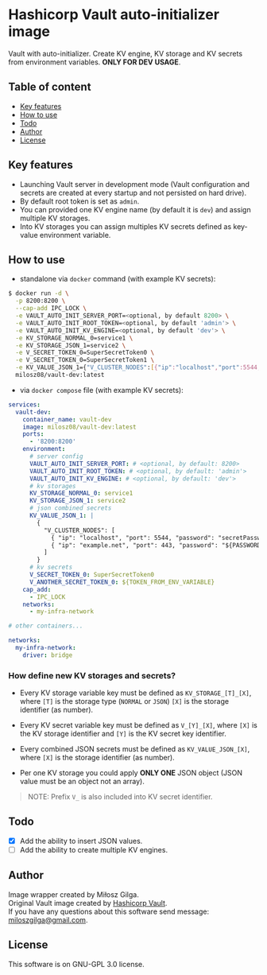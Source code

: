 # Hashicorp Vault auto-initializer image

Vault with auto-initializer. Create KV engine, KV storage and KV secrets from environment variables.
**ONLY FOR DEV USAGE**.

## Table of content

- [Key features](#key-features)
- [How to use](#how-to-use)
- [Todo](#todo)
- [Author](#author)
- [License](#license)

## Key features
- Launching Vault server in development mode (Vault configuration and secrets are created at every startup and not
  persisted on hard drive).
- By default root token is set as `admin`.
- You can provided one KV engine name (by default it is `dev`) and assign multiple KV storages.
- Into KV storages you can assign multiples KV secrets defined as key-value environment variable.

## How to use

- standalone via `docker` command (with example KV secrets):

```bash
$ docker run -d \
  -p 8200:8200 \
  --cap-add IPC_LOCK \
  -e VAULT_AUTO_INIT_SERVER_PORT=<optional, by default 8200> \
  -e VAULT_AUTO_INIT_ROOT_TOKEN=<optional, by default 'admin'> \
  -e VAULT_AUTO_INIT_KV_ENGINE=<optional, by default 'dev'> \
  -e KV_STORAGE_NORMAL_0=service1 \
  -e KV_STORAGE_JSON_1=service2 \
  -e V_SECRET_TOKEN_0=SuperSecretToken0 \
  -e V_SECRET_TOKEN_0=SuperSecretToken1 \
  -e KV_VALUE_JSON_1={"V_CLUSTER_NODES":[{"ip":"localhost","port":5544,"password":"secretPassword1"}]} \
  milosz08/vault-dev:latest
```
- via `docker compose` file (with example KV secrets):

```yml
services:
  vault-dev:
    container_name: vault-dev
    image: milosz08/vault-dev:latest
    ports:
      - '8200:8200'
    environment:
      # server config
      VAULT_AUTO_INIT_SERVER_PORT: # <optional, by default: 8200>
      VAULT_AUTO_INIT_ROOT_TOKEN: # <optional, by default: 'admin'>
      VAULT_AUTO_INIT_KV_ENGINE: # <optional, by default: 'dev'>
      # kv storages
      KV_STORAGE_NORMAL_0: service1
      KV_STORAGE_JSON_1: service2
      # json combined secrets
      KV_VALUE_JSON_1: |
        {
          "V_CLUSTER_NODES": [
            { "ip": "localhost", "port": 5544, "password": "secretPassword1" },
            { "ip": "example.net", "port": 443, "password": "${PASSWORD_FROM_ENV_VARIABLE}" }
          ]
        }
      # kv secrets
      V_SECRET_TOKEN_0: SuperSecretToken0
      V_ANOTHER_SECRET_TOKEN_0: ${TOKEN_FROM_ENV_VARIABLE}
    cap_add:
      - IPC_LOCK
    networks:
      - my-infra-network

# other containers...

networks:
  my-infra-network:
    driver: bridge
```

### How define new KV storages and secrets?

- Every KV storage variable key must be defined as `KV_STORAGE_[T]_[X]`, where `[T]` is the storage type (`NORMAL` or
`JSON`) `[X]` is the storage identifier (as number).

- Every KV secret variable key must be defined as `V_[Y]_[X]`, where `[X]` is the KV storage identifier and `[Y]` is the
KV secret key identifier.

- Every combined JSON secrets must be defined as `KV_VALUE_JSON_[X]`, where `[X]` is the storage identifier (as number).

- Per one KV storage you could apply **ONLY ONE** JSON object (JSON value must be an object not an array).

> NOTE: Prefix `V_` is also included into KV secret identifier.

## Todo

- [x] Add the ability to insert JSON values.
- [ ] Add the ability to create multiple KV engines.

## Author

Image wrapper created by Miłosz Gilga.
<br>
Original Vault image created by [Hashicorp Vault](https://github.com/hashicorp/vault/blob/main/Dockerfile).
<br>
If you have any questions about this software send message: [miloszgilga@gmail.com](mailto:miloszgilga@gmail.com).

## License
This software is on GNU-GPL 3.0 license.